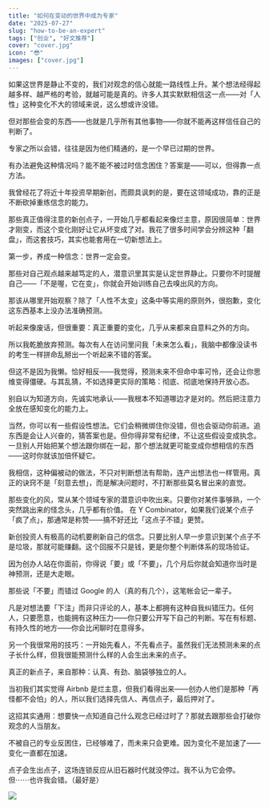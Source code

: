 ```yaml
---
title: "如何在变动的世界中成为专家"
date: "2025-07-27"
slug: "how-to-be-an-expert"
tags: ["创业", "好文推荐"]
cover: "cover.jpg"
icon: "😎"
images: ["cover.jpg"]
---
```

如果这世界是静止不变的，我们对观念的信心就能一路线性上升。某个想法经得起越多样、越严格的考验，就越可能是真的。许多人其实默默相信这一点——对「人性」这种变化不大的领域来说，这么想或许没错。



但对那些会变的东西——也就是几乎所有其他事物——你就不能再这样信任自己的判断了。



专家之所以会错，往往是因为他们精通的，是一个早已过期的世界。



有办法避免这种情况吗？能不能不被过时信念困住？答案是——可以，但得靠一点方法。



我曾经花了将近十年投资早期新创，而颇具讽刺的是，要在这领域成功，靠的正是不断砍掉重练信念的能力。



那些真正值得注意的新创点子，一开始几乎都看起来像烂主意，原因很简单：世界才刚变，而这个变化刚好让它从坏变成了对。我花了很多时间学会分辨这种「翻盘」，而这套技巧，其实也能套用在一切新想法上。



第一步，养成一种信念：世界一定会变。



那些对自己观点越来越笃定的人，潜意识里其实是认定世界静止。只要你不时提醒自己——「不是喔，它在变」，你就会开始训练自己去嗅出风的方向。



那该从哪里开始观察？除了「人性不太变」这条中等实用的原则外，很抱歉，变化这东西基本上没办法准确预测。



听起来像废话，但很重要：真正重要的变化，几乎从来都来自意料之外的方向。



所以我乾脆放弃预测。每次有人在访问里问我「未来怎么看」，我脑中都像没读书的考生一样拼命乱掰出一个听起来不错的答案。



但这不是因为我懒。恰好相反——我觉得，预测未来不但命中率可怜，还会让你思维变得僵硬。与其乱猜，不如选择更实际的策略：彻底、彻底地保持开放心态。



别自以为知道方向，先诚实地承认——我根本不知道哪边才是对的。然后把注意力全放在感知变化的能力上。



当然，你可以有一些假设性想法。它们会稍微绑住你没错，但也会驱动你前进。追东西是会让人兴奋的，猜答案也是。但你得非常有纪律，不让这些假设变成执念。
一旦别人开始把某个想法跟你绑在一起，那个想法就更可能变成你想相信的东西——这时你就该加倍怀疑它。



我相信，这种偏被动的做法，不只对判断想法有帮助，连产出想法也一样管用。真正的诀窍不是「刻意去想」，而是解决问题时，不打断那些莫名冒出来的直觉。



那些变化的风，常从某个领域专家的潜意识中吹出来。只要你对某件事够熟，一个突然跳出来的怪念头，几乎都有价值。
在 Y Combinator，如果我们说某个点子「疯了点」，那通常是称赞——搞不好还比「这点子不错」更赞。



新创投资人有极高的动机要刷新自己的信念。只要比别人早一步意识到某个点子不是垃圾，那就可能赚翻。这个回报不只是钱，更是你整个判断体系的现场验证。



因为创办人站在你面前，你得说「要」或「不要」，几个月后你就会知道你当时是神预测，还是大走眼。



那些说「不要」而错过 Google 的人（真的有几个），这笔帐会记一辈子。



凡是对想法要「下注」而非只评论的人，基本上都拥有这种自我纠错压力。任何人，只要愿意，也能拥有这种压力——你只要公开写下自己的判断。写在有标题、有持久性的地方——你会比闲聊时在意得多。



另一个我很常用的技巧：一开始先看人，不先看点子。虽然我们无法预测未来的点子长什么样，但我很能预测什么样的人会生出未来的点子。



真正的新点子，来自那种：认真、有劲、脑袋够独立的人。



当初我们其实觉得 Airbnb 是烂主意，但我们看得出来——创办人他们是那种「再怪都不会怕」的人，所以我们选择先信人、再信点子，最后押对了。



这招其实通用：想要快一点知道自己什么观念已经过时了？那就去跟那些会打破你观念的人当朋友。



不被自己的专业反困住，已经够难了，而未来只会更难。因为变化不是加速了——变化一直都在加速。



点子会生出点子，这场连锁反应从旧石器时代就没停过。我不认为它会停。
但⋯⋯也许我会错。（最好是）




![](https://prod-files-secure.s3.us-west-2.amazonaws.com/112d0858-5090-4d34-a606-b75eb8d65fd2/46476355-9cf3-4e99-9b7a-3531bc426380/1000202064.png?X-Amz-Algorithm=AWS4-HMAC-SHA256&X-Amz-Content-Sha256=UNSIGNED-PAYLOAD&X-Amz-Credential=ASIAZI2LB466ZDVI44H6%2F20251017%2Fus-west-2%2Fs3%2Faws4_request&X-Amz-Date=20251017T203244Z&X-Amz-Expires=3600&X-Amz-Security-Token=IQoJb3JpZ2luX2VjEAQaCXVzLXdlc3QtMiJHMEUCIQDJNdcNVuXqIWz4UXUsqkM0z6xSHN0H7x%2FpFPnI2EfKdQIgbcqjumys0GkpXHe%2FAdUMNxLu%2FGO9Q0f1qxF9TuRMsNAqiAQIrf%2F%2F%2F%2F%2F%2F%2F%2F%2F%2FARAAGgw2Mzc0MjMxODM4MDUiDOeLy2qnClQnw5hxVSrcA1qOARnW%2FCe8oUg9CivbWNefmcBjdo5pemaffyWw0RZuehDUb4iEDTPTFcXVJZXBsuLC0DR7%2BMnh4r%2F%2FcnZ%2BYSpE0fKNWagqpCyyQliWz3FzSl6juFkmUEOm%2BV%2BQFkY45Yyp8o5nV7GU56BsthWWszWMhTc4NCNtHBZ5%2FdZda4L2X8Qs8mDrjwxrMPlm7%2Fx8nWgCR6rZu%2BCM8ViklaGgC0rBVFVZY0OwfBeIIz4pj5xie%2B11BpvGc%2Fp522t78ZMufhu3IKR7Ie9L2llE%2BgLTPO5386prTMeM%2Bt%2FxLAeQT57Tkq%2Bx8cINF6YGuT1uVQ5zazv5JbCGWr5oIf3E%2FASbvETrF%2FFzq5AdfTUZh%2BHD%2B701g1EURPhGpRJpIjBnbbhr8WYDBlS%2BUEH9NlJgj8uQ36z3f%2FiWRWAYx8yHj4mv%2FNismwQmP4Z6baQ2RUbydfNM2nF%2BIKIOjqPBE88oqk%2B9Gr%2BUym6vgkyTkQeN62u3U8eMHX%2Brleo2IYaGmxjjuJ%2Fuy%2FasNF0eHGAg%2B65DCEl69koXgC%2BPCWx2sI1gAWma2aBAFD3UxPkjz0wVqtpvFQELQsEeESNx9SFCWG9cPo30pZqV89evcIzmMt39Z3%2FnNhFNKuQAp9JPzj2zRRDdMMm0yscGOqUBehtSpWIeZJNZmiyjac4lqv3grlLnNFvqoqBqEmMCcZIwZ6w%2FiET6hoLO84tQ%2FpbRO0tBpJA7vAGVKqOAID0eCL%2BUhqxnj6L0sFoSzL1436RxrPv25bA9hVRUoysH84g%2BywQm4QLF8NSG9PeEaV0W2WNM3wzVmO%2BaTcXqzEQZieblTtN0yZ3MElCwvickoFcUIExlWjPxFx6grWwP%2BTryqS9Lznmn&X-Amz-Signature=477dab00c37107ab6618778ee5e37c1456e1365c86074fd96e41e64c8eb5904f&X-Amz-SignedHeaders=host&x-amz-checksum-mode=ENABLED&x-id=GetObject)

